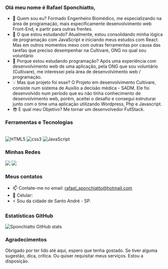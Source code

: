 ### Olá meu nome é Rafael Sponchiatto,

- 🤙 Quem sou eu? Formado Engenheiro Biomédico, me especializando na área de programação, mais especificamente desenvolvimento web Front-End, e partir para outras frentes.
- 🌱 O que estou estudando? Atualmente, estou consolidando minha lógica de programação com JavaScript e iniciando meus estudos com React. Mas em outros momentos mexo com outras ferramentas por causa das tarefas que preciso desempenhar na Cultivare, ONG no qual sou voluntário
- 🤔 Porque estou estudando programação? Após uma experiência com desenvolvimento web de uma aplicação, pela ONG que sou voluntário (Cultivare), me interessei pela área de desenvolvimento web / programação.
- 💡 Mas que projeto foi esse? O Projeto em desenvolvimento Cultivare, consiste num sistema de Auxílio a decisão médica - SADM. Ele foi desenvolvido num período que eu não tinha conhecimento de desenvolvimento web, porém, aceitei o desafio e consegui estruturar junto com o time uma aplicação utilizando Wordpress, Php e Javascript.
- 😎 E qual meu Objetivo? Me tornar um desenvolvedor FullStack.

### Ferramentas e Tecnologias

<div style= "display: inline_block"><br/> 
  <img align = "center" alt = "HTML5" src = "https://img.shields.io/badge/HTML5-E34F26?style=for-the-badge&logo=html5&logoColor=white"/>
  <img align = "center" alt = "css3" src = "https://img.shields.io/badge/CSS3-1572B6?style=for-the-badge&logo=css3&logoColor=white"/>
  <img align = "center" alt = "JavaScript" src = "https://img.shields.io/badge/JavaScript-F7DF1E?style=for-the-badge&logo=javascript&logoColor=black"/>
</div>

### Minhas Redes

<div>
<a href="#" target="_blank"><img src="https://img.shields.io/badge/website-000000?style=for-the-badge&logo=About.me&logoColor=white" target="_blank"></a>
<a href="https://www.linkedin.com/in/rafaelspon/" target="_blank"><img src="https://img.shields.io/badge/-LinkedIn-%230077B5?style=for-the-badge&logo=linkedin&logoColor=white" target="_blank"></a>
  
</div>

### Meus contatos 
- 📫 Contate-me no email: rafael_sponchiatto@hotmail.com
- 📱 Celular: 
- ⚡ Sou da cidade de Santo André - SP.

### Estatísticas GitHub
![Sponchiatto GitHub stats](https://github-readme-stats.vercel.app/api?username=Sponchiatto&show_icons=true&theme=tokyonight)

### Agradecimentos

Obrigado por ter lido até aqui, espero que tenha gostado. Se tiver alguma sugestão, dica, crítica. Ou quiser requisitar meus serviços. Estou a disposição. 


